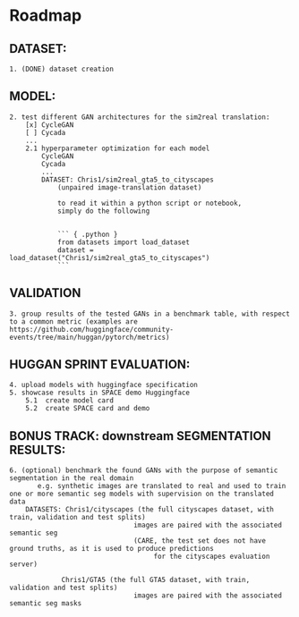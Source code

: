 # Roadmap
## DATASET:
	1. (DONE) dataset creation
	
## MODEL:
	2. test different GAN architectures for the sim2real translation:
	    [x] CycleGAN
	    [ ] Cycada
	    ...
	    2.1 hyperparameter optimization for each model
	        CycleGAN
	        Cycada
	        ...
            DATASET: Chris1/sim2real_gta5_to_cityscapes 
                (unpaired image-translation dataset)
             	
             	to read it within a python script or notebook,
             	simply do the following
             	
             	
             	``` { .python }
                from datasets import load_dataset
                dataset = load_dataset("Chris1/sim2real_gta5_to_cityscapes")  
                ```
## VALIDATION
	3. group results of the tested GANs in a benchmark table, with respect to a common metric (examples are https://github.com/huggingface/community-events/tree/main/huggan/pytorch/metrics)

## HUGGAN SPRINT EVALUATION:
	4. upload models with huggingface specification
	5. showcase results in SPACE demo Huggingface
	    5.1  create model card
	    5.2  create SPACE card and demo



## BONUS TRACK: downstream SEGMENTATION RESULTS:
	6. (optional) benchmark the found GANs with the purpose of semantic segmentation in the real domain 
	       e.g. synthetic images are translated to real and used to train one or more semantic seg models with supervision on the translated data
	    DATASETS: Chris1/cityscapes (the full cityscapes dataset, with train, validation and test splits)
	                               images are paired with the associated semantic seg
	                               (CARE, the test set does not have ground truths, as it is used to produce predictions 
	                                    for the cityscapes evaluation server)
	                                    
	             Chris1/GTA5 (the full GTA5 dataset, with train, validation and test splits)
	                               images are paired with the associated semantic seg masks	